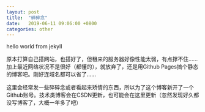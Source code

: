 ```yaml
---
layout: post
title:  "碎碎念"
date:   2019-06-11 09:06:00 +0800
categories: other
---
```

hello world from jekyll

原本打算自己搭网站，也搭好了，但租来的服务器好像性能太弱，有点撑不住……加上最近网络状况不是很好（都懂的），就放弃了，还是用Github Pages搞个静态的博客吧。刚好连域名都可以省了……

这里会经常发一些碎碎念或者看起来矫情的东西，所以为了这个博客新开了一个Github账号。技术类博客会在CSDN更新，也可能会在这里更新（忽然发现好久都没写博客了，大概一年多了吧）